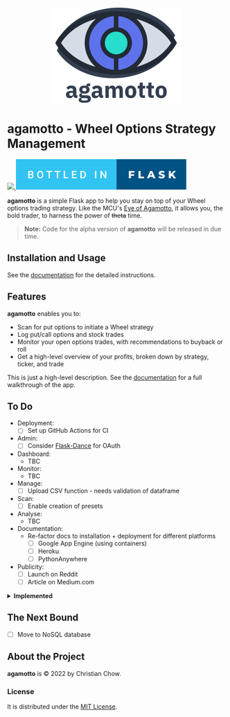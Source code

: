 <p align="center">
    <img src="docs/images/agamotto_with_word.png">
</p>

# agamotto - Wheel Options Strategy Management

<p>
    <a href="https://www.python.org/">
        <img src="http://ForTheBadge.com/images/badges/made-with-python.svg">
    </a>
    <a href="https://flask.palletsprojects.com/en/2.0.x/">
        <img src="docs/images/bottled-in-flask.svg">
    </a>
</p>

**agamotto** is a simple Flask app to help you stay on top of your Wheel options trading strategy. Like the MCU's [Eye of Agamotto](https://marvel.fandom.com/wiki/Eye_of_Agamotto), it allows you, the bold trader, to harness the power of ~~theta~~ time.

> **Note:** Code for the alpha version of **agamotto** will be released in due time.

## Installation and Usage
See the [documentation](https://chrischow.github.io/agamotto/getting_started) for the detailed instructions.

## Features
**agamotto** enables you to:

- Scan for put options to initiate a Wheel strategy
- Log put/call options and stock trades
- Monitor your open options trades, with recommendations to buyback or roll
- Get a high-level overview of your profits, broken down by strategy, ticker, and trade

This is just a high-level description. See the [documentation](https://chrischow.github.io/agamotto/user_guide) for a full walkthrough of the app.

## To Do
- Deployment:
    - [ ] Set up GitHub Actions for CI
- Admin:
    - [ ] Consider [Flask-Dance](https://flask-dance.readthedocs.io/en/latest/multi-user.html) for OAuth
- Dashboard:
    - TBC
- Monitor:
    - TBC
- Manage:
    - [ ] Upload CSV function - needs validation of dataframe
- Scan:
    - [ ] Enable creation of presets
- Analyse:
    - TBC
- Documentation:
    - Re-factor docs to installation + deployment for different platforms
        - [ ] Google App Engine (using containers)
        - [ ] Heroku
        - [ ] PythonAnywhere
- Publicity:
    - [ ] Launch on Reddit
    - [ ] Article on Medium.com

<details>
<summary><b>Implemented</b></summary>

- Admin:
    - [X] Login
    - [X] Amend password change facility
    - [X] Feature to download data, maybe on the Admin dashboard?
        - [X] CSV file
        - [X] ~~SQL file~~ (removed due to security)
    - [X] Use username instead of email
    - [X] Update admin page to long view with multiple sections
- Deployment:
    - [X] Docker build
    - [X] Push container to Docker Hub
- Dashboard:
    - [X] Strategy breakdown
    - [X] Overall table
    - [X] Plotly plot with wheel design
    - [X] Returns profile for strategy
- Monitor:
    - [X] Fix buyback feature: wrong computation for call; it should be to *close position*
- Manage:
    - [X] Create dedicated view for each trade as an intermediate page between the list of all trades and the edit page
    - [X] Create feature for deleting trades
- Scan:
    - TBC
- Analyse:
    - [X] Remove stock metadata scan - **agamotto** is for *option* selection, not for stock selection
- Documentation:
    - [X] Write documentation using [Just the Docs](https://github.com/pmarsceill/just-the-docs) ([demo site](https://pmarsceill.github.io/just-the-docs/))
    - [X] Re-locate images used for docs
    - [X] Remove Flask initialisation and password creation from Getting Started docs (i.e. do it prior to building)
    - [X] Write docs for admin dashboard
    - [X] Update screenshots for Strategy page
    - [X] Add docs for trade view: new view + delete function
    - [X] Remove stock metadata from Scan docs
    - [X] Remove stock lists from Analyse docs
    - Re-factor docs to installation + deployment for different platforms
        - [X] Local server (without Docker)
        - [X] Local server (with Docker)

</details>

## The Next Bound
- [ ] Move to NoSQL database

## About the Project
**agamotto** is © 2022 by Christian Chow.

### License
It is distributed under the [MIT License](LICENSE).
